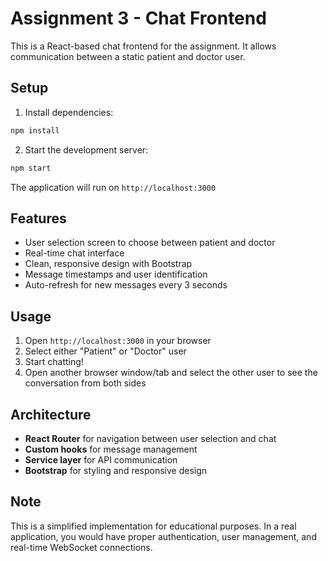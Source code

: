 # Assignment 3 - Chat Frontend

This is a React-based chat frontend for the assignment. It allows communication between a static patient and doctor user.

## Setup

1. Install dependencies:
```bash
npm install
```

2. Start the development server:
```bash
npm start
```

The application will run on `http://localhost:3000`

## Features

- User selection screen to choose between patient and doctor
- Real-time chat interface
- Clean, responsive design with Bootstrap
- Message timestamps and user identification
- Auto-refresh for new messages every 3 seconds

## Usage

1. Open `http://localhost:3000` in your browser
2. Select either "Patient" or "Doctor" user
3. Start chatting!
4. Open another browser window/tab and select the other user to see the conversation from both sides

## Architecture

- **React Router** for navigation between user selection and chat
- **Custom hooks** for message management
- **Service layer** for API communication
- **Bootstrap** for styling and responsive design

## Note

This is a simplified implementation for educational purposes. In a real application, you would have proper authentication, user management, and real-time WebSocket connections.